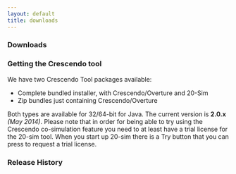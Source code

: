 ```yaml
---
layout: default
title: downloads
---
```


### Downloads

<link rel="stylesheet" href="/stylesheets/styles.css">
<link rel="stylesheet" href="/stylesheets/pygment_trac.css">
<link rel="stylesheet" href="/stylesheets/releases.css">
<script src="http://code.jquery.com/jquery-1.11.1.min.js"></script>
<script src="/javascripts/moment-with-langs.js"></script>
<script src="/javascripts/github-releases.js"></script>
<script>updateDownloadPage();</script>
<script>updateFrontPage();</script>

<h3><a name="getting-the-crescendo-tool" class="anchor" href="#getting-the-crescendo-tool"></a>Getting the Crescendo tool</h3>

<p>We have two Crescendo Tool packages available:
          <ul>
            <li>Complete bundled installer, with Crescendo/Overture and 20-Sim</li>
            <li>Zip bundles just containing Crescendo/Overture</li>
          </ul>

Both types are available for 32/64-bit for Java. The current version is <strong id="current-release-version">2.0.x</strong> <i id="current-release-data">(May 2014)</i>. Please note that in order for being able to try using the Crescendo co-simulation feature you need to at least have a trial license for the 20-sim tool. When you start up 20-sim there is a Try button that you can press to request a trial license.</p>

<div id="current-release"></div>

<h3>Release History</h3>

<div id="release-history"></div>